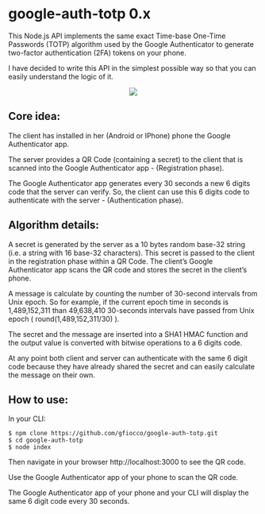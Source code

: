 # google-auth-totp 0.x

This Node.js API implements the same exact Time-base One-Time Passwords (TOTP) algorithm used by the Google Authenticator to generate two-factor authentication (2FA) tokens on your phone.

I have decided to write this API in the simplest possible way so that you can easily understand the logic of it.

<p align="center">
  <img src="instructions.gif"/>
</p>

## Core idea:

The client has installed in her (Android or IPhone) phone the Google Authenticator app.

The server provides a QR Code (containing a secret) to the client that is scanned into the Google Authenticator app - (Registration phase).

The Google Authenticator app generates every 30 seconds a new 6 digits code that the server can verify. So, the client can use this 6 digits code to authenticate with the server - (Authentication phase).

## Algorithm details:

A secret is generated by the server as a 10 bytes random base-32 string (i.e. a string with 16 base-32 characters).
This secret is passed to the client in the registration phase within a QR Code. The client’s Google Authenticator app scans the QR code and stores the secret in the client’s phone.

A message is calculate by counting the number of 30-second intervals from Unix epoch. So for example, if the current epoch time in seconds is 1,489,152,311 than 49,638,410 30-seconds intervals have passed from Unix epoch ( round(1,489,152,311/30) ). 

The secret and the message are inserted into a SHA1 HMAC function and the output value is converted with bitwise operations to a 6 digits code.

At any point both client and server can authenticate with the same 6 digit code because they have already shared the secret and can easily calculate the message on their own.

## How to use:

In your CLI:

    $ npm clone https://github.com/gfiocco/google-auth-totp.git
    $ cd google-auth-totp
    $ node index

Then navigate in your browser http://localhost:3000 to see the QR code.

Use the Google Authenticator app of your phone to scan the QR code.

The Google Authenticator app of your phone and your CLI will display the same 6 digit code every 30 seconds.

